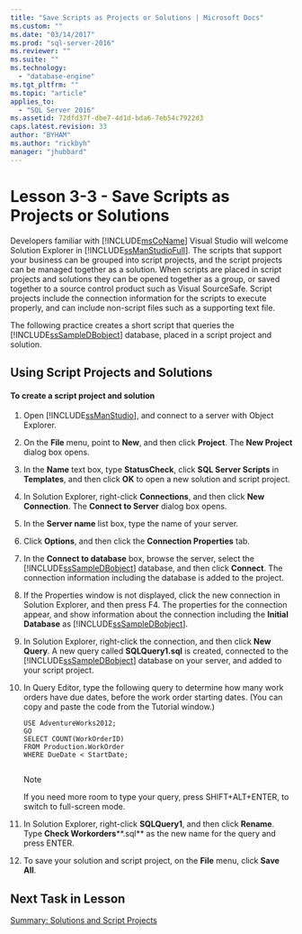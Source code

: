 ```yaml
---
title: "Save Scripts as Projects or Solutions | Microsoft Docs"
ms.custom: ""
ms.date: "03/14/2017"
ms.prod: "sql-server-2016"
ms.reviewer: ""
ms.suite: ""
ms.technology: 
  - "database-engine"
ms.tgt_pltfrm: ""
ms.topic: "article"
applies_to: 
  - "SQL Server 2016"
ms.assetid: 72dfd37f-dbe7-4d1d-bda6-7eb54c7922d3
caps.latest.revision: 33
author: "BYHAM"
ms.author: "rickbyh"
manager: "jhubbard"
---
```

# Lesson 3-3 - Save Scripts as Projects or Solutions
Developers familiar with [!INCLUDE[msCoName](../../includes/msconame-md.md)] Visual Studio will welcome Solution Explorer in [!INCLUDE[ssManStudioFull](../../includes/ssmanstudiofull-md.md)]. The scripts that support your business can be grouped into script projects, and the script projects can be managed together as a solution. When scripts are placed in script projects and solutions they can be opened together as a group, or saved together to a source control product such as Visual SourceSafe. Script projects include the connection information for the scripts to execute properly, and can include non-script files such as a supporting text file.  
  
The following practice creates a short script that queries the [!INCLUDE[ssSampleDBobject](../../includes/sssampledbobject-md.md)] database, placed in a script project and solution.  
  
## Using Script Projects and Solutions  
  
#### To create a script project and solution  
  
1.  Open [!INCLUDE[ssManStudio](../../includes/ssmanstudio-md.md)], and connect to a server with Object Explorer.  
  
2.  On the **File** menu, point to **New**, and then click **Project**. The **New Project** dialog box opens.  
  
3.  In the **Name** text box, type **StatusCheck**, click **SQL Server Scripts** in **Templates**, and then click **OK** to open a new solution and script project.  
  
4.  In Solution Explorer, right-click **Connections**, and then click **New Connection**. The **Connect to Server** dialog box opens.  
  
5.  In the **Server name** list box, type the name of your server.  
  
6.  Click **Options**, and then click the **Connection Properties** tab.  
  
7.  In the **Connect to database** box, browse the server, select the [!INCLUDE[ssSampleDBobject](../../includes/sssampledbobject-md.md)] database, and then click **Connect**. The connection information including the database is added to the project.  
  
8.  If the Properties window is not displayed, click the new connection in Solution Explorer, and then press F4. The properties for the connection appear, and show information about the connection including the **Initial Database** as [!INCLUDE[ssSampleDBobject](../../includes/sssampledbobject-md.md)].  
  
9. In Solution Explorer, right-click the connection, and then click **New Query**. A new query called **SQLQuery1.sql** is created, connected to the [!INCLUDE[ssSampleDBobject](../../includes/sssampledbobject-md.md)] database on your server, and added to your script project.  
  
10. In Query Editor, type the following query to determine how many work orders have due dates, before the work order starting dates. (You can copy and paste the code from the Tutorial window.)  
  
    ```  
    USE AdventureWorks2012;  
    GO  
    SELECT COUNT(WorkOrderID)  
    FROM Production.WorkOrder  
    WHERE DueDate < StartDate;  
  
    ```  
  
    > [!NOTE]  
    > If you need more room to type your query, press SHIFT+ALT+ENTER, to switch to full-screen mode.  
  
11. In Solution Explorer, right-click **SQLQuery1**, and then click **Rename**. Type **Check Workorders****.sql** as the new name for the query and press ENTER.  
  
12. To save your solution and script project, on the **File** menu, click **Save All**.  
  
## Next Task in Lesson  
[Summary: Solutions and Script Projects](../../tools/sql-server-management-studio/lesson-3-4-summary-solutions-and-script-projects.md)  
  
  
  
